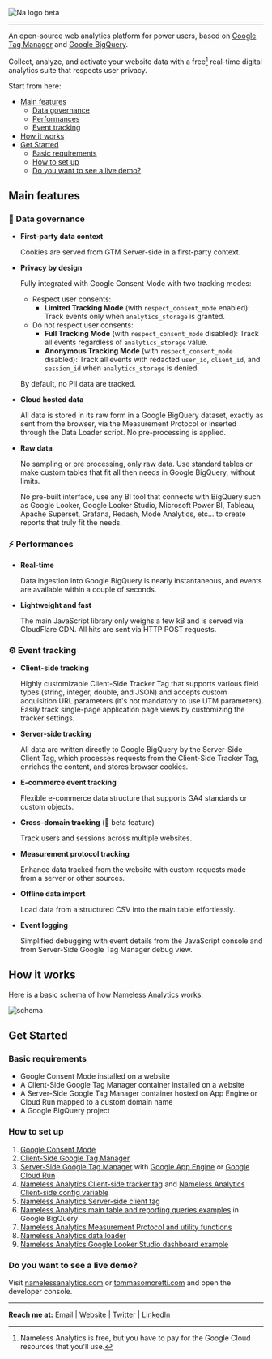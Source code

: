 ![Na logo beta](https://github.com/tommasomoretti/nameless-analytics/assets/29273232/7d4ded5e-4b79-46a2-b089-03997724fd10)

---

An open-source web analytics platform for power users, based on [Google Tag Manager](https://marketingplatform.google.com/intl/it/about/tag-manager/) and [Google BigQuery](https://cloud.google.com/bigquery).

Collect, analyze, and activate your website data with a free[^1] real-time digital analytics suite that respects user privacy.

Start from here:
- [Main features](#main-features)
  - [Data governance](#-data-governance)
  - [Performances](#%EF%B8%8F-performances)
  - [Event tracking](#%EF%B8%8F-event-tracking)
- [How it works](#how-it-works)
- [Get Started](#get-started)
  - [Basic requirements](#basic-requirements)
  - [How to set up](#how-to-set-up)
  - [Do you want to see a live demo?](#do-you-want-to-see-a-live-demo)
 


## Main features
### 💾 Data governance
- **First-party data context**
  
  Cookies are served from GTM Server-side in a first-party context.

- **Privacy by design**

  Fully integrated with Google Consent Mode with two tracking modes:
  - Respect user consents:
    - **Limited Tracking Mode** (with `respect_consent_mode` enabled): Track events only when `analytics_storage` is granted.
  - Do not respect user consents:
    - **Full Tracking Mode** (with `respect_consent_mode` disabled): Track all events regardless of `analytics_storage` value.
    - **Anonymous Tracking Mode** (with `respect_consent_mode` disabled): Track all events with redacted `user_id`, `client_id`, and `session_id` when `analytics_storage` is denied.

  By default, no PII data are tracked.

- **Cloud hosted data**
  
  All data is stored in its raw form in a Google BigQuery dataset, exactly as sent from the browser, via the Measurement Protocol or inserted through the Data Loader script. No pre-processing is applied.
  
- **Raw data**
  
  No sampling or pre processing, only raw data. Use standard tables or make custom tables that fit all then needs in Google BigQuery, without limits.

  No pre-built interface, use any BI tool that connects with BigQuery such as Google Looker, Google Looker Studio, Microsoft Power BI, Tableau, Apache Superset, Grafana, Redash, Mode Analytics, etc... to create reports that truly fit the needs.
  

### ⚡️ Performances
- **Real-time**
  
  Data ingestion into Google BigQuery is nearly instantaneous, and events are available within a couple of seconds.

- **Lightweight and fast**
  
  The main JavaScript library only weighs a few kB and is served via CloudFlare CDN. All hits are sent via HTTP POST requests.


### ⚙️ Event tracking

- **Client-side tracking**
  
  Highly customizable Client-Side Tracker Tag that supports various field types (string, integer, double, and JSON) and accepts custom acquisition URL parameters (it's not mandatory to use UTM parameters). Easily track single-page application page views by customizing the tracker settings.

- **Server-side tracking**
  
  All data are written directly to Google BigQuery by the Server-Side Client Tag, which processes requests from the Client-Side Tracker Tag, enriches the content, and stores browser cookies.

- **E-commerce event tracking**
  
  Flexible e-commerce data structure that supports GA4 standards or custom objects.

- **Cross-domain tracking** (🚧 beta feature)
  
  Track users and sessions across multiple websites.

- **Measurement protocol tracking**
  
  Enhance data tracked from the website with custom requests made from a server or other sources.

- **Offline data import**
  
  Load data from a structured CSV into the main table effortlessly.

- **Event logging**
  
  Simplified debugging with event details from the JavaScript console and from Server-Side Google Tag Manager debug view.



## How it works
Here is a basic schema of how Nameless Analytics works:

![schema](https://github.com/user-attachments/assets/1f7b5f1e-e282-43cf-8f30-737554c8e3d9)



## Get Started
### Basic requirements
- Google Consent Mode installed on a website
- A Client-Side Google Tag Manager container installed on a website
- A Server-Side Google Tag Manager container hosted on App Engine or Cloud Run mapped to a custom domain name
- A Google BigQuery project


### How to set up
1. [Google Consent Mode](https://developers.google.com/tag-platform/security/guides/consent?hl=en&consentmode=advanced)
2. [Client-Side Google Tag Manager](https://support.google.com/tagmanager/answer/14842164)
3. [Server-Side Google Tag Manager](https://developers.google.com/tag-platform/tag-manager/server-side) with [Google App Engine](https://developers.google.com/tag-platform/tag-manager/server-side/app-engine-setup) or [Google Cloud Run](https://developers.google.com/tag-platform/tag-manager/server-side/cloud-run-setup-guide)
4. [Nameless Analytics Client-side tracker tag](https://github.com/tommasomoretti/nameless-analytics-client-side-tracker-tag) and [Nameless Analytics Client-side config variable](https://github.com/tommasomoretti/nameless-analytics-client-side-config-variable)
5. [Nameless Analytics Server-side client tag](https://github.com/tommasomoretti/nameless-analytics-server-side-client-tag)
6. [Nameless Analytics main table and reporting queries examples](https://github.com/tommasomoretti/nameless-analytics-queries) in Google BigQuery
8. [Nameless Analytics Measurement Protocol and utility functions](https://github.com/tommasomoretti/nameless-analytics-measurement-protocol-and-utility-functions)
7. [Nameless Analytics data loader](https://github.com/tommasomoretti/nameless-analytics-data-loader)
9. [Nameless Analytics Google Looker Studio dashboard example](https://lookerstudio.google.com/reporting/d4a86b2c-417d-4d4d-9ac5-281dca9d1abe/page/HPxxD)


### Do you want to see a live demo?

Visit [namelessanalytics.com](https://namelessanalytics.com?utm_source=github.com&utm_medium=referral&utm_campaign=nameless_analytics) or [tommasomoretti.com](https://tommasomoretti.com?utm_source=github.com&utm_medium=referral&utm_campaign=nameless_analytics) and open the developer console.

---


**Reach me at:** [Email](mailto:hello@tommasomoretti.com) | [Website](https://tommasomoretti.com/?utm_source=github.com&utm_medium=referral&utm_campaign=nameless_analytics) | [Twitter](https://twitter.com/tommoretti88) | [LinkedIn](https://www.linkedin.com/in/tommasomoretti/)

[^1]: Nameless Analytics is free, but you have to pay for the Google Cloud resources that you'll use.
